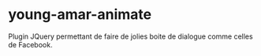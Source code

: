 # young-amar-animate
Plugin JQuery permettant de faire de jolies boite de dialogue comme celles de Facebook.
